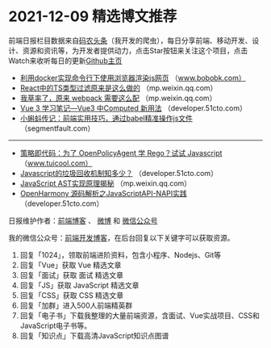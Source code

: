 # 2021-12-09 精选博文推荐

前端日报栏目数据来自[码农头条](http://hao.caibaojian.com.cn/)（我开发的爬虫），每日分享前端、移动开发、设计、资源和资讯等，为开发者提供动力，点击Star按钮来关注这个项目，点击Watch来收听每日的更新[Github主页](https://github.com/kujian/frontendDaily)
* [利用docker实现命令行下使用浏览器渲染js网页](https://www.bobobk.com/525.html) （www.bobobk.com）
* [React中的TS类型过滤原来是这么做的](https://mp.weixin.qq.com/s?__biz=MzkxMjI3MTA1Mg==&mid=2247512370&idx=1&sn=2903aca4a2639c7249841e71a5f008ef) （mp.weixin.qq.com）
* [我草率了，原来 webpack 需要这么配](https://mp.weixin.qq.com/s?__biz=MzIxNDc4MjEzNw==&mid=2247485920&idx=1&sn=9bfdb7b8c3963a06c0a8214b2746b6ad) （mp.weixin.qq.com）
* [Vue 3 学习笔记—Vue3 中Computed 新用法](https://developer.51cto.com/art/202112/694187.htm) （developer.51cto.com）
* [小蝌蚪传记：前端实用技巧，通过babel精准操作js文件](https://segmentfault.com/a/1190000041081789) （segmentfault.com）

***
* [策略即代码：为了 OpenPolicyAgent 学 Rego？试试 Javascript](http://www.tuicool.com/articles/hit/6fa6Zze) （www.tuicool.com）
* [Javascript的垃圾回收机制知多少？](https://developer.51cto.com/art/202112/694017.htm) （developer.51cto.com）
* [JavaScript AST实现原理揭秘](https://mp.weixin.qq.com/s?__biz=MzI1NDc0ODMzNg==&mid=2247488721&idx=1&sn=819551d039da7761ce3fd5a7889784b1) （mp.weixin.qq.com）
* [OpenHarmony 源码解析之JavaScriptAPI-NAPI实践](https://developer.51cto.com/art/202112/694262.htm) （developer.51cto.com）

日报维护作者：[前端博客](http://caibaojian.com.cn/) 、 [微博](http://weibo.com/kujian) 和 [微信公众号](https://open.weixin.qq.com/qr/code?username=caibaojian_com)

我的微信公众号：[前端开发博客](https://open.weixin.qq.com/qr/code?username=caibaojian_com)，在后台回复以下关键字可以获取资源。

1. 回复「1024」，领取前端进阶资料，包含小程序、Nodejs、Git等
2. 回复「Vue」获取 Vue 精选文章
3. 回复「面试」获取 面试 精选文章
4. 回复「JS」获取 JavaScript 精选文章
5. 回复「CSS」获取 CSS 精选文章
6. 回复「加群」进入500人前端精英群
7. 回复「电子书」下载我整理的大量前端资源，含面试、Vue实战项目、CSS和JavaScript电子书等。
8. 回复「知识点」下载高清JavaScript知识点图谱